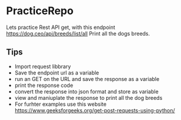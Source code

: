 # PracticeRepo
Lets practice Rest API get, with this endpoint https://dog.ceo/api/breeds/list/all Print all the dogs breeds.

## Tips
- Import request libbrary
- Save the endpoint url as a variable
- run an GET on the URL and save the response as a variable
- print the response code
- convert the response into json format and store as variable
- view and maniuplate the response to print all the dog breeds
- For furhter examples use this website https://www.geeksforgeeks.org/get-post-requests-using-python/
  
